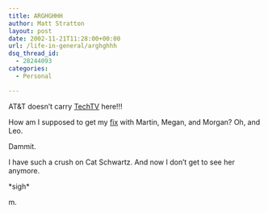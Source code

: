 ```yaml
---
title: ARGHGHHH
author: Matt Stratton
layout: post
date: 2002-11-21T11:28:00+00:00
url: /life-in-general/arghghhh
dsq_thread_id:
  - 28244093
categories:
  - Personal

---
```

AT&T doesn&#8217;t carry [TechTV][1] here!!!

How am I supposed to get my [fix][2] with Martin, Megan, and Morgan? Oh, and Leo.

Dammit.

I have such a crush on Cat Schwartz. And now I don&#8217;t get to see her anymore.

\*sigh\*

m.

 [1]: http://www.techtv.com
 [2]: http://www.thescreensavers.com